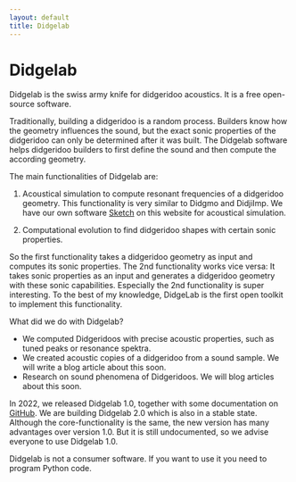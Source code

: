 ```yaml
---
layout: default
title: Didgelab
---
```


# Didgelab

Didgelab is the swiss army knife for didgeridoo acoustics. It is a free open-source software.

Traditionally, building a didgeridoo is a random process. Builders know how the geometry influences the sound, but the exact sonic properties of the didgeridoo can only be determined after it was built. The Didgelab software helps didgeridoo builders to first define the sound and then compute the according geometry.

The main functionalities of Didgelab are:

1. Acoustical simulation to compute resonant frequencies of a didgeridoo geometry. This functionality is very similar to Didgmo and DidjiImp. We have our own software [Sketch](/sketch.html) on this website for acoustical simulation.

2. Computational evolution to find didgeridoo shapes with certain sonic properties.

So the first functionality takes a didgeridoo geometry as input and computes its sonic properties. The 2nd functionality works vice versa: It takes sonic properties as an input and generates a didgeridoo geometry with these sonic capabilities. Especially the 2nd functionality is super interesting. To the best of my knowledge, DidgeLab is the first open toolkit to implement this functionality.

What did we do with Didgelab?

* We computed Didgeridoos with precise acoustic properties, such as tuned peaks or resonance spektra.
* We created acoustic copies of a didgeridoo from a sound sample. We will write a blog article about this soon.
* Research on sound phenomena of Didgeridoos. We will blog articles about this soon.

In 2022, we released Didgelab 1.0, together with some documentation on [GitHub](https://github.com/didgitaldoo/didge-lab). We are building Didgelab 2.0 which is also in a stable state. Although the core-functionality is the same, the new version has many advantages over version 1.0. But it is still undocumented, so we advise everyone to use Didgelab 1.0.

Didgelab is not a consumer software. If you want to use it you need to program Python code.